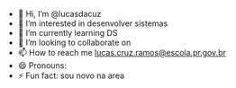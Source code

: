 - 👋 Hi, I’m @lucasdacuz
- 👀 I’m interested in desenvolver sistemas
- 🌱 I’m currently learning DS
- 💞️ I’m looking to collaborate on 
- 📫 How to reach me lucas.cruz.ramos@escola.pr.gov.br
- 😄 Pronouns: 
- ⚡ Fun fact: sou novo na area

<!---
lucasdacuz/lucasdacuz is a ✨ special ✨ repository because its `README.md` (this file) appears on your GitHub profile.
You can click the Preview link to take a look at your changes.
--->
